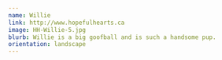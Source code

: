 ```yaml
---
name: Willie
link: http://www.hopefulhearts.ca
image: HH-Willie-5.jpg
blurb: Willie is a big goofball and is such a handsome pup.
orientation: landscape
---
```

